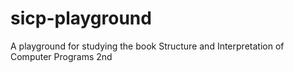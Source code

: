 # sicp-playground
A playground for studying the book Structure and Interpretation of Computer Programs 2nd
